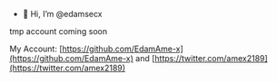 - 👋 Hi, I’m @edamsecx

tmp account
coming soon

My Account: [https://github.com/EdamAme-x](https://github.com/EdamAme-x) and [https://twitter.com/amex2189](https://twitter.com/amex2189)

<!---
edamsecx/edamsecx is a ✨ special ✨ repository because its `README.md` (this file) appears on your GitHub profile.
You can click the Preview link to take a look at your changes.
--->
